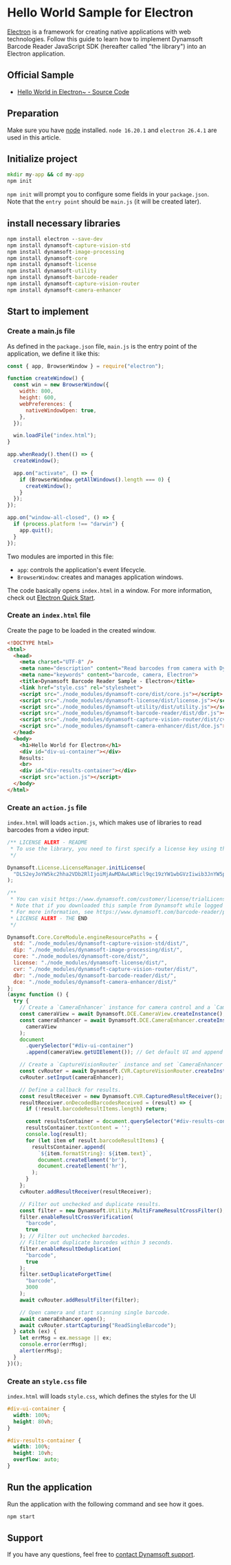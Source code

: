 # Hello World Sample for Electron

[Electron](https://www.electronjs.org/) is a framework for creating native applications with web technologies. Follow this guide to learn how to implement Dynamsoft Barcode Reader JavaScript SDK (hereafter called "the library") into an Electron application.

## Official Sample

* <a target = "_blank" href="https://github.com/Dynamsoft/barcode-reader-javascript-samples/tree/main/hello-world/electron">Hello World in Electron~ - Source Code</a>

## Preparation

Make sure you have [node](https://nodejs.org/) installed. `node 16.20.1` and `electron 26.4.1` are used in this article.

## Initialize project

```cmd
mkdir my-app && cd my-app
npm init
```

`npm init` will prompt you to configure some fields in your `package.json`. Note that the `entry point` should be `main.js` (it will be created later).

## install necessary libraries

```cmd
npm install electron --save-dev
npm install dynamsoft-capture-vision-std
npm install dynamsoft-image-processing
npm install dynamsoft-core
npm install dynamsoft-license
npm install dynamsoft-utility
npm install dynamsoft-barcode-reader
npm install dynamsoft-capture-vision-router
npm install dynamsoft-camera-enhancer
```

## Start to implement

### Create a main.js file

As defined in the `package.json` file, `main.js` is the entry point of the application, we define it like this:

```javascript
const { app, BrowserWindow } = require("electron");

function createWindow() {
  const win = new BrowserWindow({
    width: 800,
    height: 600,
    webPreferences: {
      nativeWindowOpen: true,
    },
  });

  win.loadFile("index.html");
}

app.whenReady().then(() => {
  createWindow();

  app.on("activate", () => {
    if (BrowserWindow.getAllWindows().length === 0) {
      createWindow();
    }
  });
});

app.on("window-all-closed", () => {
  if (process.platform !== "darwin") {
    app.quit();
  }
});
```

Two modules are imported in this file:

* `app`: controls the application's event lifecycle.
* `BrowserWindow`: creates and manages application windows.

The code basically opens `index.html` in a window. For more information, check out [Electron Quick Start](https://www.electronjs.org/docs/latest/tutorial/quick-start).

### Create an `index.html` file

Create the page to be loaded in the created window.

```html
<!DOCTYPE html>
<html>
  <head>
    <meta charset="UTF-8" />
    <meta name="description" content="Read barcodes from camera with Dynamsoft Barcode Reader in an Electron Application.">
    <meta name="keywords" content="barcode, camera, Electron">
    <title>Dynamsoft Barcode Reader Sample - Electron</title>
    <link href="style.css" rel="stylesheet">
    <script src="./node_modules/dynamsoft-core/dist/core.js"></script>
    <script src="./node_modules/dynamsoft-license/dist/license.js"></script>
    <script src="./node_modules/dynamsoft-utility/dist/utility.js"></script>
    <script src="./node_modules/dynamsoft-barcode-reader/dist/dbr.js"></script>
    <script src="./node_modules/dynamsoft-capture-vision-router/dist/cvr.js"></script>
    <script src="./node_modules/dynamsoft-camera-enhancer/dist/dce.js"></script>
  </head>
  <body>
    <h1>Hello World for Electron</h1>
    <div id="div-ui-container"></div>
    Results:
    <br>
    <div id="div-results-container"></div>
    <script src="action.js"></script>
  </body>
</html>
```

### Create an `action.js` file

`index.html` will loads `action.js`, which makes use of libraries to read barcodes from a video input:

```javascript
/** LICENSE ALERT - README
 * To use the library, you need to first specify a license key using the API "initLicense()" as shown below.
 */

Dynamsoft.License.LicenseManager.initLicense(
  "DLS2eyJoYW5kc2hha2VDb2RlIjoiMjAwMDAwLWRicl9qc19zYW1wbGVzIiwib3JnYW5pemF0aW9uSUQiOiIyMDAwMDAifQ=="
);

/**
 * You can visit https://www.dynamsoft.com/customer/license/trialLicense?utm_source=github&product=dbr&package=js to get your own trial license good for 30 days.
 * Note that if you downloaded this sample from Dynamsoft while logged in, the above license key may already be your own 30-day trial license.
 * For more information, see https://www.dynamsoft.com/barcode-reader/programming/javascript/user-guide/?ver=10.2.10&utm_source=github#specify-the-license or contact support@dynamsoft.com.
 * LICENSE ALERT - THE END
 */

Dynamsoft.Core.CoreModule.engineResourcePaths = {
  std: "./node_modules/dynamsoft-capture-vision-std/dist/",
  dip: "./node_modules/dynamsoft-image-processing/dist/",
  core: "./node_modules/dynamsoft-core/dist/",
  license: "./node_modules/dynamsoft-license/dist/",
  cvr: "./node_modules/dynamsoft-capture-vision-router/dist/",
  dbr: "./node_modules/dynamsoft-barcode-reader/dist/",
  dce: "./node_modules/dynamsoft-camera-enhancer/dist/"
};
(async function () {
  try {
    // Create a `CameraEnhancer` instance for camera control and a `CameraView` instance for UI control.
    const cameraView = await Dynamsoft.DCE.CameraView.createInstance();
    const cameraEnhancer = await Dynamsoft.DCE.CameraEnhancer.createInstance(
      cameraView
    );
    document
      .querySelector("#div-ui-container")
      .append(cameraView.getUIElement()); // Get default UI and append it to DOM.

    // Create a `CaptureVisionRouter` instance and set `CameraEnhancer` instance as its image source.
    const cvRouter = await Dynamsoft.CVR.CaptureVisionRouter.createInstance();
    cvRouter.setInput(cameraEnhancer);

    // Define a callback for results.
    const resultReceiver = new Dynamsoft.CVR.CapturedResultReceiver();
    resultReceiver.onDecodedBarcodesReceived = (result) => {
      if (!result.barcodeResultItems.length) return;

      const resultsContainer = document.querySelector("#div-results-container");
      resultsContainer.textContent = '';
      console.log(result);
      for (let item of result.barcodeResultItems) {
        resultsContainer.append(
          `${item.formatString}: ${item.text}`,
          document.createElement('br'),
          document.createElement('hr'),
        );
      }
    };
    cvRouter.addResultReceiver(resultReceiver);

    // Filter out unchecked and duplicate results.
    const filter = new Dynamsoft.Utility.MultiFrameResultCrossFilter();
    filter.enableResultCrossVerification(
      "barcode",
      true
    ); // Filter out unchecked barcodes.
    // Filter out duplicate barcodes within 3 seconds.
    filter.enableResultDeduplication(
      "barcode",
      true
    );
    filter.setDuplicateForgetTime(
      "barcode",
      3000
    );
    await cvRouter.addResultFilter(filter);

    // Open camera and start scanning single barcode.
    await cameraEnhancer.open();
    await cvRouter.startCapturing("ReadSingleBarcode");
  } catch (ex) {
    let errMsg = ex.message || ex;
    console.error(errMsg);
    alert(errMsg);
  }
})();
```

### Create an `style.css` file

`index.html` will loads `style.css`, which defines the styles for the UI

```css
#div-ui-container {
  width: 100%;
  height: 80vh;
}

#div-results-container {
  width: 100%;
  height: 10vh;
  overflow: auto;
}
```

## Run the application

Run the application with the following command and see how it goes.

```cmd
npm start
```

## Support

If you have any questions, feel free to [contact Dynamsoft support](https://www.dynamsoft.com/company/contact?utm_source=sampleReadme).
